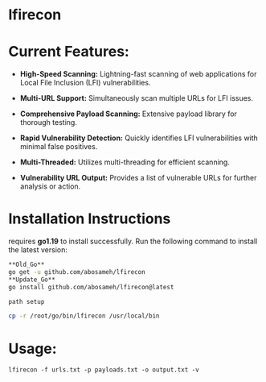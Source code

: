 # lfirecon
# Current Features:

- **High-Speed Scanning:** Lightning-fast scanning of web applications for Local File Inclusion (LFI) vulnerabilities.

- **Multi-URL Support:** Simultaneously scan multiple URLs for LFI issues.

- **Comprehensive Payload Scanning:** Extensive payload library for thorough testing.
- **Rapid Vulnerability Detection:** Quickly identifies LFI vulnerabilities with minimal false positives.

- **Multi-Threaded:** Utilizes multi-threading for efficient scanning.

- **Vulnerability URL Output:** Provides a list of vulnerable URLs for further analysis or action.
  

# Installation Instructions
requires **go1.19** to install successfully. Run the following command to install the latest version: 

```sh
**Old_Go**
go get -u github.com/abosameh/lfirecon
**Update_Go**
go install github.com/abosameh/lfirecon@latest

path setup

cp -r /root/go/bin/lfirecon /usr/local/bin
```
# Usage:
```
lfirecon -f urls.txt -p payloads.txt -o output.txt -v
```
